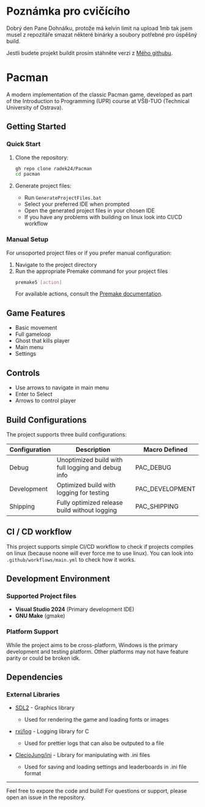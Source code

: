 # Poznámka pro cvičícího

Dobrý den Pane Dohnálku, protože má kelvin limit na upload 1mb tak jsem musel z repozitáře smazat některé binárky a soubory potřebné pro úspěšný build.

Jestli budete projekt buildit prosím stáhněte verzi z [Mého githubu](https://github.com/radek24/Pacman).

# Pacman

A modern implementation of the classic Pacman game, developed as part of the Introduction to Programming (UPR) course at VŠB-TUO (Technical University of Ostrava).

## Getting Started

### Quick Start

1. Clone the repository:
   ```bash
   gh repo clone radek24/Pacman
   cd pacman
   ```

2. Generate project files:
   - Run `GenerateProjectFiles.bat`
   - Select your preferred IDE when prompted
   - Open the generated project files in your chosen IDE
   - If you have any problems with building on linux look into CI/CD workflow

### Manual Setup

For unsoported project files or if you prefer manual configuration:

1. Navigate to the project directory
2. Run the appropriate Premake command for your project files
   ```bash
   premake5 [action]
   ```
   For available actions, consult the [Premake documentation](https://premake.github.io/docs/).

## Game Features
- Basic movement
- Full gameloop
- Ghost that kills player
- Main menu
- Settings

## Controls
- Use arrows to navigate in main menu
- Enter to Select
- Arrows to control player

## Build Configurations

The project supports three build configurations:

| Configuration | Description                                          | Macro Defined    |
|--------------|------------------------------------------------------|-----------------|
| Debug        | Unoptimized build with full logging and debug info   | PAC_DEBUG      |
| Development  | Optimized build with logging for testing             | PAC_DEVELOPMENT|
| Shipping     | Fully optimized release build without logging        | PAC_SHIPPING    |

## CI / CD workflow
This project supports simple CI/CD workflow to check if projects compiles on linux (because noone will ever force me to use linux). You can look into `.github/workflows/main.yml` to check how it works.

## Development Environment

### Supported Project files
- **Visual Studio 2024** (Primary development IDE)
- **GNU Make** (gmake)

### Platform Support
While the project aims to be cross-platform, Windows is the primary development and testing platform. Other platforms may not have feature parity or could be broken idk.

## Dependencies

### External Libraries
- [SDL2](https://github.com/libsdl-org/SDL) - Graphics library
  - Used for rendering the game and loading fonts or images

- [rxi/log](https://github.com/rxi/log.c) - Logging library for C
  - Used for prettier logs that can also be outputed to a file

- [ClecioJung/ini](https://github.com/ClecioJung/ini) - Library for manipulating with .ini files
  - Used for saving and loading settings and leaderboards in .ini file format

---
Feel free to expore the code and build!
For questions or support, please open an issue in the repository.

